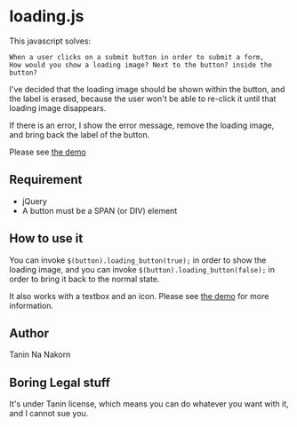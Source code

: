 loading.js
====================

This javascript solves:

    When a user clicks on a submit button in order to submit a form,
    How would you show a loading image? Next to the button? inside the button?

I've decided that the loading image should be shown within the button, and the label is erased, because the user won't be able to re-click it until that loading image disappears.

If there is an error, I show the error message, remove the loading image, and bring back the label of the button.

Please see [the demo](http://tanin.nanakorn.com/b/182/loading_button_js)


Requirement
-----------------

* jQuery
* A button must be a SPAN (or DIV) element


How to use it
------------------

You can invoke ```$(button).loading_button(true);``` in order to show the loading image, and you can invoke ```$(button).loading_button(false);``` in order to bring it back to the normal state.

It also works with a textbox and an icon. Please see [the demo](http://tanin.nanakorn.com/b/182/loading_button_js) for more information.


Author
-------------

Tanin Na Nakorn


Boring Legal stuff
--------------------

It's under Tanin license, which means you can do whatever you want with it, and I cannot sue you.
